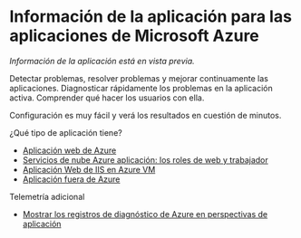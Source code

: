 <properties 
    pageTitle="Información de la aplicación para las aplicaciones de Microsoft Azure" 
    description="Analizar el uso y el rendimiento de la aplicación de Azure con recomendaciones de aplicación." 
    services="application-insights" 
    documentationCenter="windows"
    authors="alancameronwills" 
    manager="douge"/>

<tags 
    ms.service="application-insights" 
    ms.workload="tbd" 
    ms.tgt_pltfrm="ibiza" 
    ms.devlang="na" 
    ms.topic="article" 
    ms.date="08/15/2016" 
    ms.author="awills"/>

#  <a name="application-insights-for-microsoft-azure-apps"></a>Información de la aplicación para las aplicaciones de Microsoft Azure

*Información de la aplicación está en vista previa.*


Detectar problemas, resolver problemas y mejorar continuamente las aplicaciones. Diagnosticar rápidamente los problemas en la aplicación activa. Comprender qué hacer los usuarios con ella.

Configuración es muy fácil y verá los resultados en cuestión de minutos.

¿Qué tipo de aplicación tiene?

* [Aplicación web de Azure](app-insights-asp-net.md)
* [Servicios de nube Azure aplicación: los roles de web y trabajador](app-insights-cloudservices.md)
* [Aplicación Web de IIS en Azure VM](app-insights-asp-net.md)
* [Aplicación fuera de Azure](app-insights-overview.md)


Telemetría adicional

* [Mostrar los registros de diagnóstico de Azure en perspectivas de aplicación](app-insights-azure-diagnostics.md)




 